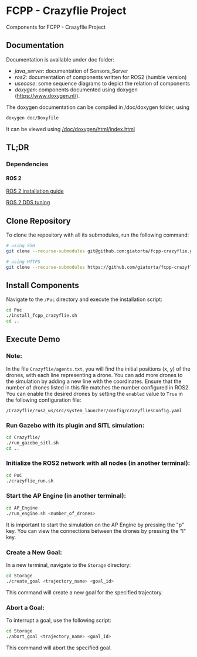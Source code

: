 # FCPP - Crazyflie Project
Components for FCPP - Crazyflie Project

## Documentation

Documentation is available under doc folder:
- *java_server*: documentation of Sensors\_Server
- *ros2*: documentation of components written for ROS2 (humble version)
- *usecase*: some sequence diagrams to depict the relation of components
- *doxygen*: components documented using doxygen (https://www.doxygen.nl/). 

The doxygen documentation can be compiled in /doc/doxygen folder, using
```bash
doxygen doc/Doxyfile 
```
It can be viewed using [/doc/doxygen/html/index.html](/doc/doxygen/html/index.html)

## TL;DR

### Dependencies

#### ROS 2

[ROS 2 installation guide](https://docs.ros.org/en/humble/Installation/Ubuntu-Install-Debians.html)
  
[ROS 2 DDS tuning](https://docs.ros.org/en/foxy/How-To-Guides/DDS-tuning.html)

## Clone Repository

To clone the repository with all its submodules, run the following command:

```bash
# using SSH
git clone --recurse-submodules git@github.com:giatorta/fcpp-crazyflie.git

# using HTTPS
git clone --recurse-submodules https://github.com/giatorta/fcpp-crazyflie.git
```

## Install Components

Navigate to the `/Poc` directory and execute the installation script:

```sh
cd Poc
./install_fcpp_crazyflie.sh
cd ..
```

## Execute Demo

### Note:
In the file `Crazyflie/agents.txt`, you will find the initial positions (x, y) of the drones, with each line representing a drone. You can add more drones to the simulation by adding a new line with the coordinates. Ensure that the number of drones listed in this file matches the number configured in ROS2. You can enable the desired drones by setting the `enabled` value to `True` in the following configuration file:

`/Crazyflie/ros2_ws/src/system_launcher/config/crazyfliesConfig.yaml`

### Run Gazebo with its plugin and SITL simulation:

```sh
cd Crazyflie/
./run_gazebo_sitl.sh
cd ..
```

### Initialize the ROS2 network with all nodes (in another terminal):

```sh
cd PoC
./crazyflie_run.sh
```

### Start the AP Engine (in another terminal):

```sh
cd AP_Engine
./run_engine.sh <number_of_drones>
```

It is important to start the simulation on the AP Engine by pressing the "p" key. You can view the connections between the drones by pressing the "l" key.

### Create a New Goal:

In a new terminal, navigate to the `Storage` directory:

```sh
cd Storage
./create_goal <trajectory_name> <goal_id>
```

This command will create a new goal for the specified trajectory.

### Abort a Goal:

To interrupt a goal, use the following script:

```sh
cd Storage
./abort_goal <trajectory_name> <goal_id>
```

This command will abort the specified goal.

